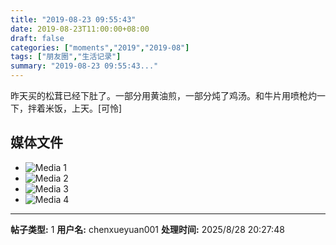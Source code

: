 ```yaml
---
title: "2019-08-23 09:55:43"
date: 2019-08-23T11:00:00+08:00
draft: false
categories: ["moments","2019","2019-08"]
tags: ["朋友圈","生活记录"]
summary: "2019-08-23 09:55:43..."
---
```


昨天买的松茸已经下肚了。一部分用黄油煎，一部分炖了鸡汤。和牛片用喷枪灼一下，拌着米饭，上天。[可怜]

## 媒体文件

- ![Media 1](/Moments/photos/2019-08-23/201908230955430.jpg)
- ![Media 2](/Moments/photos/2019-08-23/201908230955431.jpg)
- ![Media 3](/Moments/photos/2019-08-23/201908230955432.jpg)
- ![Media 4](/Moments/photos/2019-08-23/201908230955433.jpg)

---

**帖子类型:** 1
**用户名:** chenxueyuan001
**处理时间:** 2025/8/28 20:27:48